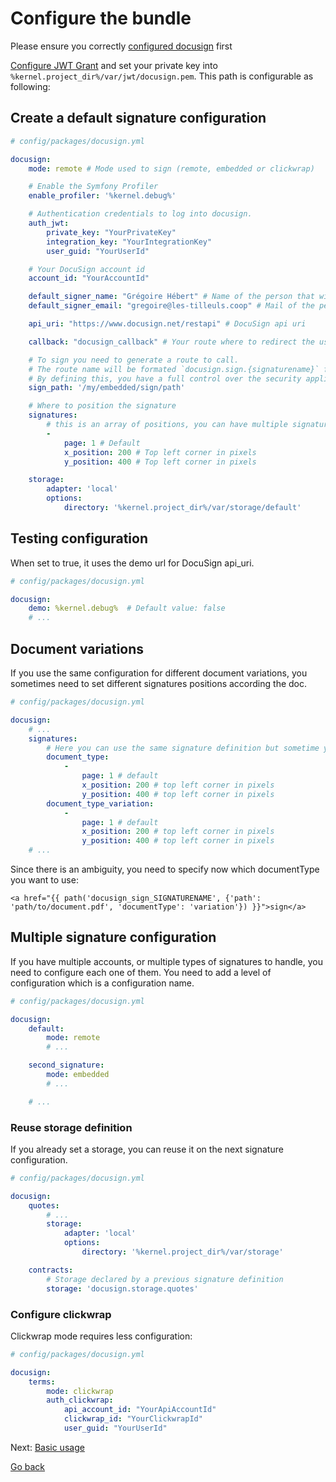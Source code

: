 # Configure the bundle

Please ensure you correctly [configured docusign](#configure-docusign.md) first

[Configure JWT Grant](https://developers.docusign.com/esign-rest-api/guides/authentication/oauth2-jsonwebtoken) and set
your private key into `%kernel.project_dir%/var/jwt/docusign.pem`. This path is configurable as following:

## Create a default signature configuration

```yml
# config/packages/docusign.yml

docusign:
    mode: remote # Mode used to sign (remote, embedded or clickwrap)

    # Enable the Symfony Profiler
    enable_profiler: '%kernel.debug%'

    # Authentication credentials to log into docusign.
    auth_jwt:
        private_key: "YourPrivateKey"
        integration_key: "YourIntegrationKey"
        user_guid: "YourUserId"

    # Your DocuSign account id
    account_id: "YourAccountId"

    default_signer_name: "Grégoire Hébert" # Name of the person that will be notified and will sign the document if none is sent to the url.
    default_signer_email: "gregoire@les-tilleuls.coop" # Mail of the person that will be notified and will sign the document if none is sent to the url.

    api_uri: "https://www.docusign.net/restapi" # DocuSign api uri

    callback: "docusign_callback" # Your route where to redirect the user after signature

    # To sign you need to generate a route to call.
    # The route name will be formated `docusign.sign.{signaturename}` for this one it will be `docusign.sign.my_embedded_signature` and will have `my_embedded_signature` as attribute type
    # By defining this, you have a full control over the security applied to this route. see https://symfony.com/doc/current/security/access_control.html
    sign_path: '/my/embedded/sign/path'

    # Where to position the signature
    signatures:
        # this is an array of positions, you can have multiple signatures locations per pages
        -
            page: 1 # Default
            x_position: 200 # Top left corner in pixels
            y_position: 400 # Top left corner in pixels

    storage:
        adapter: 'local'
        options:
            directory: '%kernel.project_dir%/var/storage/default'
```

## Testing configuration

When set to true, it uses the demo url for DocuSign api_uri.

```yml
# config/packages/docusign.yml

docusign:
    demo: %kernel.debug%  # Default value: false
    # ...
```

## Document variations

If you use the same configuration for different document variations, you sometimes need to set different signatures positions according the doc.

```yml
# config/packages/docusign.yml

docusign:
    # ...
    signatures:
        # Here you can use the same signature definition but sometime you have some variations in your document, by setting a name you can inject the `document_type` as a query parameter to select the positions.
        document_type:
            -
                page: 1 # default
                x_position: 200 # top left corner in pixels
                y_position: 400 # top left corner in pixels
        document_type_variation:
            -
                page: 1 # default
                x_position: 200 # top left corner in pixels
                y_position: 400 # top left corner in pixels
    # ...
```

Since there is an ambiguity, you need to specify now which documentType you want to use:

```twig
<a href="{{ path('docusign_sign_SIGNATURENAME', {'path': 'path/to/document.pdf', 'documentType': 'variation'}) }}">sign</a>
```

## Multiple signature configuration

If you have multiple accounts, or multiple types of signatures to handle, you need to configure each one of them.
You need to add a level of configuration which is a configuration name.

```yml
# config/packages/docusign.yml

docusign:
    default:
        mode: remote
        # ...

    second_signature:
        mode: embedded
        # ...

    # ...
```

### Reuse storage definition

If you already set a storage, you can reuse it on the next signature configuration.

```yml
# config/packages/docusign.yml

docusign:
    quotes:
        # ...
        storage:
            adapter: 'local'
            options:
                directory: '%kernel.project_dir%/var/storage'

    contracts:
        # Storage declared by a previous signature definition
        storage: 'docusign.storage.quotes'
```

### Configure clickwrap

Clickwrap mode requires less configuration:

```yml
# config/packages/docusign.yml

docusign:
    terms:
        mode: clickwrap
        auth_clickwrap:
            api_account_id: "YourApiAccountId"
            clickwrap_id: "YourClickwrapId"
            user_guid: "YourUserId"
```

Next: [Basic usage](usage.md)

[Go back](/README.md)
